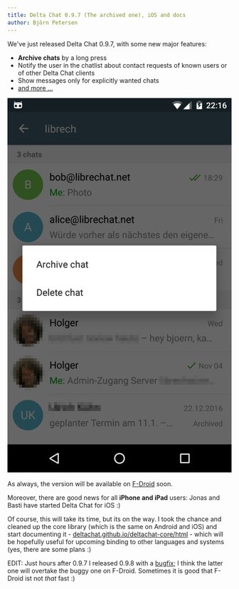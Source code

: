 ```yaml
---
title: Delta Chat 0.9.7 (The archived one), iOS and docs
author: Björn Petersen
---
```


We've just released Delta Chat 0.9.7, with some new major features:

* **Archive chats** by a long press
* Notify the user in the chatlist about contact requests of known users or of other Delta Chat clients
* Show messages only for explicitly wanted chats
* [and more ...](changelog)

![Archive functionality screenshot](../assets/blog/20171114-archive-chats.png)

As always, the version will be available on [F-Droid](https://f-droid.org/packages/com.b44t.messenger/) soon.

Moreover, there are good news for all **iPhone and iPad** users: Jonas and Basti have started Delta Chat for iOS :)

Of course, this will take its time, but its on the way.  I took the chance and cleaned up the core library (which is the same on Android and iOS)
and start documenting it - [deltachat.github.io/deltachat-core/html](https://deltachat.github.io/deltachat-core/html/) - 
which will be hopefully useful for upcoming binding to other languages and systems (yes, there are some plans :)

EDIT: Just hours after 0.9.7 I released 0.9.8 with a [bugfix](changelog); I think the latter one will overtake the buggy one on F-Droid. Sometimes it is good that F-Droid ist not _that_ fast :)
